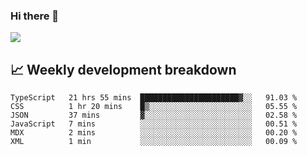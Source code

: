 ### Hi there 👋
<img align="center" src="https://github-readme-stats.vercel.app/api?username=Tumao727&show_icons=true&hide_title=true&theme=dracula" />


## 📈 Weekly development breakdown
<!--START_SECTION:waka-->

```text
TypeScript   21 hrs 55 mins  ██████████████████████▓░░   91.03 %
CSS          1 hr 20 mins    █▒░░░░░░░░░░░░░░░░░░░░░░░   05.55 %
JSON         37 mins         ▓░░░░░░░░░░░░░░░░░░░░░░░░   02.58 %
JavaScript   7 mins          ░░░░░░░░░░░░░░░░░░░░░░░░░   00.51 %
MDX          2 mins          ░░░░░░░░░░░░░░░░░░░░░░░░░   00.20 %
XML          1 min           ░░░░░░░░░░░░░░░░░░░░░░░░░   00.09 %
```

<!--END_SECTION:waka-->